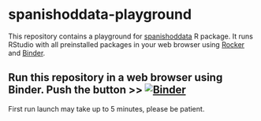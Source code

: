 # spanishoddata-playground

This repository contains a playground for [spanishoddata](https://github.com/rOpenSpain/spanishoddata) R package. It runs RStudio with all preinstalled packages in your web browser using [Rocker](https://rocker-project.org/) and [Binder](https://mybinder.org/).

## Run this repository in a web browser using Binder. Push the button >> [![Binder](https://mybinder.org/badge_logo.svg)](https://mybinder.org/v2/gh/e-kotov/spanishoddata-playground/HEAD?urlpath=rstudio)

First run launch may take up to 5 minutes, please be patient.
